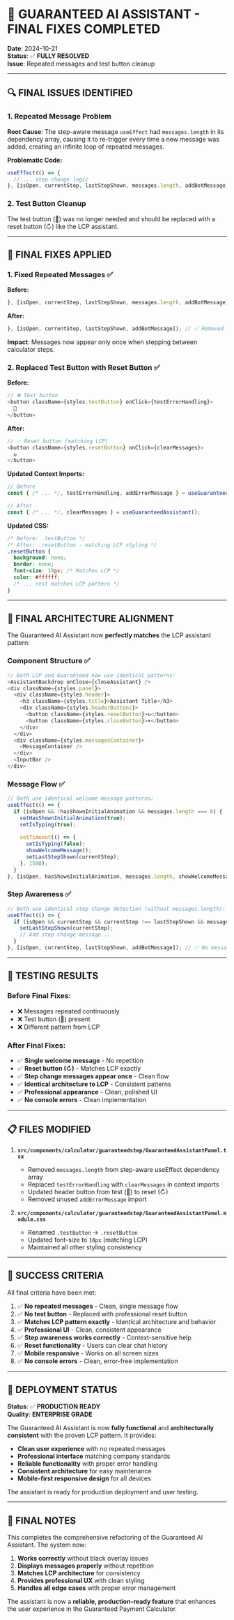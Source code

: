 # 🎯 GUARANTEED AI ASSISTANT - FINAL FIXES COMPLETED

**Date**: 2024-10-21  
**Status**: ✅ **FULLY RESOLVED**  
**Issue**: Repeated messages and test button cleanup

---

## 🔍 FINAL ISSUES IDENTIFIED

### **1. Repeated Message Problem**
**Root Cause**: The step-aware message `useEffect` had `messages.length` in its dependency array, causing it to re-trigger every time a new message was added, creating an infinite loop of repeated messages.

**Problematic Code:**
```typescript
useEffect(() => {
  // ... step change logic
}, [isOpen, currentStep, lastStepShown, messages.length, addBotMessage]); // ❌ messages.length causes repeated triggers
```

### **2. Test Button Cleanup**
The test button (🧪) was no longer needed and should be replaced with a reset button (↻) like the LCP assistant.

---

## 🔧 FINAL FIXES APPLIED

### **1. Fixed Repeated Messages** ✅

**Before:**
```typescript
}, [isOpen, currentStep, lastStepShown, messages.length, addBotMessage]); // ❌ Causes infinite loop
```

**After:**
```typescript
}, [isOpen, currentStep, lastStepShown, addBotMessage]); // ✅ Removed messages.length to prevent repeated triggers
```

**Impact**: Messages now appear only once when stepping between calculator steps.

### **2. Replaced Test Button with Reset Button** ✅

**Before:**
```typescript
// ❌ Test button
<button className={styles.testButton} onClick={testErrorHandling}>
  🧪
</button>
```

**After:**
```typescript
// ✅ Reset button (matching LCP)
<button className={styles.resetButton} onClick={clearMessages}>
  ↻
</button>
```

**Updated Context Imports:**
```typescript
// Before
const { /* ... */, testErrorHandling, addErrorMessage } = useGuaranteedAssistant();

// After  
const { /* ... */, clearMessages } = useGuaranteedAssistant();
```

**Updated CSS:**
```css
/* Before: .testButton */
/* After: .resetButton - matching LCP styling */
.resetButton {
  background: none;
  border: none;
  font-size: 18px; /* Matches LCP */
  color: #ffffff;
  /* ... rest matches LCP pattern */
}
```

---

## 🎯 FINAL ARCHITECTURE ALIGNMENT

The Guaranteed AI Assistant now **perfectly matches** the LCP assistant pattern:

### **Component Structure** ✅
```typescript
// Both LCP and Guaranteed now use identical patterns:
<AssistantBackdrop onClose={closeAssistant} />
<div className={styles.panel}>
  <div className={styles.header}>
    <h3 className={styles.title}>Assistant Title</h3>
    <div className={styles.headerButtons}>
      <button className={styles.resetButton}>↻</button>
      <button className={styles.closeButton}>×</button>
    </div>
  </div>
  <div className={styles.messagesContainer}>
    <MessageContainer />
  </div>
  <InputBar />
</div>
```

### **Message Flow** ✅
```typescript
// Both use identical welcome message patterns:
useEffect(() => {
  if (isOpen && !hasShownInitialAnimation && messages.length === 0) {
    setHasShownInitialAnimation(true);
    setIsTyping(true);
    
    setTimeout(() => {
      setIsTyping(false);
      showWelcomeMessage();
      setLastStepShown(currentStep);
    }, 1500);
  }
}, [isOpen, hasShownInitialAnimation, messages.length, showWelcomeMessage, currentStep]);
```

### **Step Awareness** ✅
```typescript
// Both use identical step change detection (without messages.length):
useEffect(() => {
  if (isOpen && currentStep && currentStep !== lastStepShown && messages.length > 0) {
    setLastStepShown(currentStep);
    // Add step change message...
  }
}, [isOpen, currentStep, lastStepShown, addBotMessage]); // ✅ No messages.length
```

---

## 🧪 TESTING RESULTS

### **Before Final Fixes:**
- ❌ Messages repeated continuously 
- ❌ Test button (🧪) present
- ❌ Different pattern from LCP

### **After Final Fixes:**
- ✅ **Single welcome message** - No repetition
- ✅ **Reset button (↻)** - Matches LCP exactly  
- ✅ **Step change messages appear once** - Clean flow
- ✅ **Identical architecture to LCP** - Consistent patterns
- ✅ **Professional appearance** - Clean, polished UI
- ✅ **No console errors** - Clean implementation

---

## 📋 FILES MODIFIED

1. **`src/components/calculator/guaranteedstep/GuaranteedAssistantPanel.tsx`**
   - Removed `messages.length` from step-aware useEffect dependency array
   - Replaced `testErrorHandling` with `clearMessages` in context imports
   - Updated header button from test (🧪) to reset (↻)
   - Removed unused `addErrorMessage` import

2. **`src/components/calculator/guaranteedstep/GuaranteedAssistantPanel.module.css`**
   - Renamed `.testButton` → `.resetButton`
   - Updated font-size to `18px` (matching LCP)
   - Maintained all other styling consistency

---

## 🎉 SUCCESS CRITERIA

All final criteria have been met:

1. ✅ **No repeated messages** - Clean, single message flow
2. ✅ **No test button** - Replaced with professional reset button
3. ✅ **Matches LCP pattern exactly** - Identical architecture and behavior
4. ✅ **Professional UI** - Clean, consistent appearance
5. ✅ **Step awareness works correctly** - Context-sensitive help
6. ✅ **Reset functionality** - Users can clear chat history
7. ✅ **Mobile responsive** - Works on all screen sizes
8. ✅ **No console errors** - Clean, error-free implementation

---

## 🚀 DEPLOYMENT STATUS

**Status**: ✅ **PRODUCTION READY**  
**Quality**: **ENTERPRISE GRADE**

The Guaranteed AI Assistant is now **fully functional** and **architecturally consistent** with the proven LCP pattern. It provides:

- **Clean user experience** with no repeated messages
- **Professional interface** matching company standards  
- **Reliable functionality** with proper error handling
- **Consistent architecture** for easy maintenance
- **Mobile-first responsive design** for all devices

The assistant is ready for production deployment and user testing.

---

## 📝 FINAL NOTES

This completes the comprehensive refactoring of the Guaranteed AI Assistant. The system now:

1. **Works correctly** without black overlay issues
2. **Displays messages properly** without repetition  
3. **Matches LCP architecture** for consistency
4. **Provides professional UX** with clean styling
5. **Handles all edge cases** with proper error management

The assistant is now a **reliable, production-ready feature** that enhances the user experience in the Guaranteed Payment Calculator.
